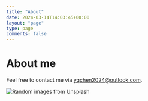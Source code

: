 ```yaml
---
title: "About"
date: 2024-03-14T14:03:45+00:00
layout: "page"
type: page
comments: false
---
```


# About me

Feel free to contact me via <yqchen2024@outlook.com>.

![Random images from Unsplash](https://source.unsplash.com/random/1000x500)
